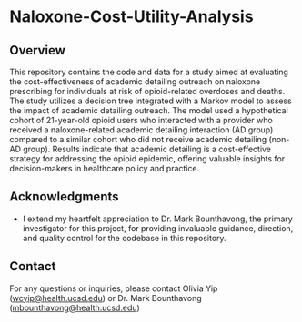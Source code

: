 # Naloxone-Cost-Utility-Analysis


## Overview
This repository contains the code and data for a study aimed at evaluating the cost-effectiveness of academic detailing outreach on naloxone prescribing for individuals at risk of opioid-related overdoses and deaths. The study utilizes a decision tree integrated with a Markov model to assess the impact of academic detailing outreach. The model used a hypothetical cohort of 21-year-old opioid users who interacted with a provider who received a naloxone-related academic detailing interaction (AD group) compared to a similar cohort who did not receive academic detailing (non-AD group). Results indicate that academic detailing is a cost-effective strategy for addressing the opioid epidemic, offering valuable insights for decision-makers in healthcare policy and practice.

## Acknowledgments
- I extend my heartfelt appreciation to Dr. Mark Bounthavong, the primary investigator for this project, for providing invaluable guidance, direction, and quality control for the codebase in this repository. 

## Contact
For any questions or inquiries, please contact Olivia Yip (wcyip@health.ucsd.edu) or Dr. Mark Bounthavong (mbounthavong@health.ucsd.edu)

